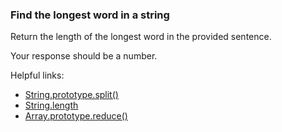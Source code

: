 ### Find the longest word in a string

Return the length of the longest word in the provided sentence.

Your response should be a number.

Helpful links:
* [String.prototype.split()](https://developer.mozilla.org/en-US/docs/Web/JavaScript/Reference/Global_Objects/String/split)
* [String.length](https://developer.mozilla.org/en-US/docs/Web/JavaScript/Reference/Global_Objects/String/length)
* [Array.prototype.reduce()](https://developer.mozilla.org/en-US/docs/Web/JavaScript/Reference/Global_Objects/Array/Reduce)

